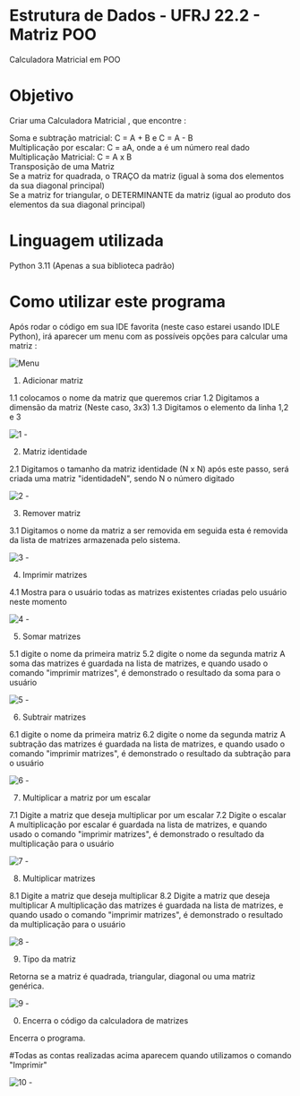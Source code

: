 # Estrutura de Dados - UFRJ 22.2 - Matriz POO
Calculadora Matricial em POO

# Objetivo

Criar uma Calculadora Matricial , que encontre :

Soma e subtração matricial: C = A + B e C = A - B <br/>
Multiplicação por escalar: C = aA, onde a é um número real dado <br/>
Multiplicação Matricial: C = A x B <br/>
Transposição de uma Matriz <br/>
Se a matriz for quadrada, o TRAÇO da matriz (igual à soma dos elementos da sua diagonal principal) <br/>
Se a matriz for triangular, o DETERMINANTE da matriz (igual ao produto dos elementos da sua diagonal principal) <br/>

# Linguagem utilizada

Python 3.11 (Apenas a sua biblioteca padrão)

# Como utilizar este programa

Após rodar o código em sua IDE favorita (neste caso estarei usando IDLE Python), irá aparecer um menu com as possíveis opções para calcular uma matriz :

![Menu](https://github.com/JPAraujoC/ED22.2-Matriz-POO/assets/137342128/530753a6-2766-4d26-b217-32136f26f8de)

  1. Adicionar matriz

1.1 colocamos o nome da matriz que queremos criar
1.2 Digitamos a dimensão da matriz (Neste caso, 3x3)
1.3 Digitamos o elemento da linha 1,2 e 3

![1 -](https://github.com/JPAraujoC/ED22.2-Matriz-POO/assets/137342128/2be7b9ad-c7f2-4b6e-a597-536e9456a13f)

  2. Matriz identidade

2.1 Digitamos o tamanho da matriz identidade (N x N)
após este passo, será criada uma matriz "identidadeN", sendo N o número digitado

![2 -](https://github.com/JPAraujoC/ED22.2-Matriz-POO/assets/137342128/885f0305-8a16-4647-8122-be975191a2c6)
 
  3. Remover matriz

3.1 Digitamos o nome da matriz a ser removida
em seguida esta é removida da lista de matrizes armazenada pelo sistema.

![3 -](https://github.com/JPAraujoC/ED22.2-Matriz-POO/assets/137342128/3afc67de-bd83-4bcb-be14-f0f5016c4e09)

  4. Imprimir matrizes

4.1 Mostra para o usuário todas as matrizes existentes criadas pelo usuário neste momento

![4 -](https://github.com/JPAraujoC/ED22.2-Matriz-POO/assets/137342128/8575b52c-abc0-49bf-9fe2-a2f2fd8c0a71)

  5. Somar matrizes

5.1 digite o nome da primeira matriz
5.2 digite o nome da segunda matriz
A soma das matrizes é guardada na lista de matrizes, e quando usado o comando "imprimir matrizes", é demonstrado o resultado da soma para o usuário

![5 -](https://github.com/JPAraujoC/ED22.2-Matriz-POO/assets/137342128/cbe382d4-b009-4128-8f9d-94052fd9aeb2)

  6. Subtrair matrizes

6.1 digite o nome da primeira matriz
6.2 digite o nome da segunda matriz
A subtração das matrizes é guardada na lista de matrizes, e quando usado o comando "imprimir matrizes", é demonstrado o resultado da subtração para o usuário

![6 -](https://github.com/JPAraujoC/ED22.2-Matriz-POO/assets/137342128/e7c6a968-15ed-43af-9bfd-f40bad6b6f40)
 
  7. Multiplicar a matriz por um escalar

7.1 Digite a matriz que deseja multiplicar por um escalar
7.2 Digite o escalar
A multiplicação por escalar é guardada na lista de matrizes, e quando usado o comando "imprimir matrizes", é demonstrado o resultado da multiplicação para o usuário

![7 -](https://github.com/JPAraujoC/ED22.2-Matriz-POO/assets/137342128/4c98a0ff-0df6-4e45-9582-03aa4ab5bb31)

  8. Multiplicar matrizes

8.1 Digite a matriz que deseja multiplicar
8.2 Digite a matriz que deseja multiplicar
A multiplicação das matrizes é guardada na lista de matrizes, e quando usado o comando "imprimir matrizes", é demonstrado o resultado da multiplicação para o usuário

![8 -](https://github.com/JPAraujoC/ED22.2-Matriz-POO/assets/137342128/2646eac3-1ee3-464b-8548-aa2dd44fc2ac)
  
  9. Tipo da matriz

Retorna se a matriz é quadrada, triangular, diagonal ou uma matriz genérica.

![9 -](https://github.com/JPAraujoC/ED22.2-Matriz-POO/assets/137342128/24c6a3b9-a0f9-469f-8f98-02b37cca1fc8)

  0. Encerra o código da calculadora de matrizes

Encerra o programa.

#Todas as contas realizadas acima aparecem quando utilizamos o comando "Imprimir"

![10 -](https://github.com/JPAraujoC/ED22.2-Matriz-POO/assets/137342128/613a22cb-3a07-48f8-bbf1-e9f3703b96c0)
